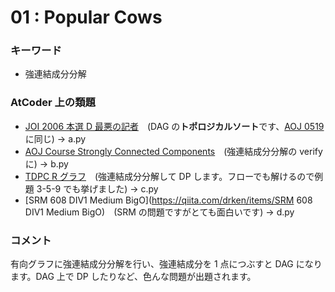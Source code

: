 # 01 : Popular Cows

### キーワード

- 強連結成分分解

### AtCoder 上の類題

- [JOI 2006 本選 D 最悪の記者](https://atcoder.jp/contests/joi2007ho/tasks/joi2007ho_d)　(DAG の**トポロジカルソート**です、[AOJ 0519](http://judge.u-aizu.ac.jp/onlinejudge/description.jsp?id=0519) に同じ) -> a.py
- [AOJ Course Strongly Connected Components](http://judge.u-aizu.ac.jp/onlinejudge/description.jsp?id=GRL_3_C&lang=jp)　(強連結成分分解の verify に) -> b.py
- [TDPC R グラフ](https://atcoder.jp/contests/tdpc/tasks/tdpc_graph)　(強連結成分分解して DP します。フローでも解けるので例題 3-5-9 でも挙げました) -> c.py
- [SRM 608 DIV1 Medium BigO](https://qiita.com/drken/items/SRM 608 DIV1 Medium BigO)　(SRM の問題ですがとても面白いです) -> d.py

### コメント

有向グラフに強連結成分分解を行い、強連結成分を 1 点につぶすと DAG になります。DAG 上で DP したりなど、色んな問題が出題されます。